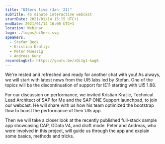 ```yaml
---
title: "UI5ers live (Jan '21)"
subTitle: 45 minute interactive webcast
startDate: 2021/01/14 15:15 UTC+1
endDate: 2021/01/14 16:00 UTC+1
location: Webinar
logo: ./logos/ui5ers.svg
speakers:
  - Stefan Beck
  - Kristian Kralijc
  - Peter Muessig
  - Andreas Kunz
recordingUrl: https://youtu.be/zQL1g1-kwg8
---
```


We're rested and refreshed and ready for another chat with you! As always, we will start with latest news from the UI5 labs led by Stefan. One of the topics will be the discontinuation of support for IE11 starting with UI5 1.88.

For our discussion on performance, we invited Kristian Kraljic, Technical Lead Architect of SAP for Me and the SAP ONE Support launchpad, to join our webcast. He will share with us how his team optimized the bootstrap flow to boost the performance of their UI5 app.

Then we will take a closer look at the recently published full-stack sample app showcasing CAP, OData V4, and draft mode. Peter and Andreas, who were involved in this project, will guide us through the app and explain some basics, methods and tricks.
